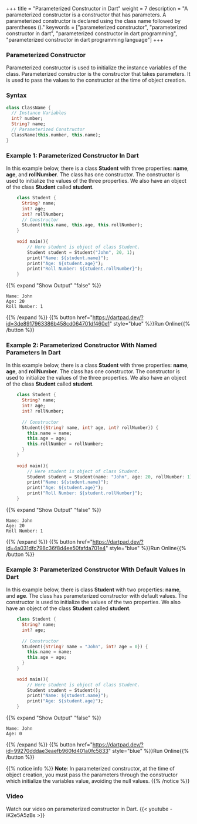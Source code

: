 +++
title = "Parameterized Constructor in Dart"
weight = 7
description = "A parameterized constructor is a constructor that has parameters. A parameterized constructor is declared using the class name followed by parentheses ()."
keywords = ["parameterized constructor", "parameterized constructor in dart", "parameterized constructor in dart programming", "parameterized constructor in dart programming language"]
+++

### Parameterized Constructor
Parameterized constructor is used to initialize the instance variables of the class. 
Parameterized constructor is the constructor that takes parameters. It is used to pass the values to the constructor at the time of object creation.

### Syntax
```dart
class ClassName {
  // Instance Variables
  int? number;
  String? name;
  // Parameterized Constructor
  ClassName(this.number, this.name);
}
```

### Example 1: Parameterized Constructor In Dart
In this example below, there is a class **Student** with three properties: **name**, **age**, and **rollNumber**. The class has one constructor. The constructor is used to initialize the values of the three properties. We also have an object of the class **Student** called **student**.

```dart
    class Student {
      String? name;
      int? age;
      int? rollNumber;
      // Constructor
      Student(this.name, this.age, this.rollNumber);
    }
    
    void main(){
        // Here student is object of class Student. 
        Student student = Student("John", 20, 1);
        print("Name: ${student.name}");
        print("Age: ${student.age}");
        print("Roll Number: ${student.rollNumber}");
    }
```
{{% expand "Show Output" "false" %}}
````plaintext
Name: John
Age: 20
Roll Number: 1
````
{{% /expand %}}
{{% button href="https://dartpad.dev/?id=3de8917963386b458cd064701df460e1" style="blue" %}}Run Online{{% /button %}}


### Example 2: Parameterized Constructor With Named Parameters In Dart
In this example below, there is a class **Student** with three properties: **name**, **age**, and **rollNumber**. The class has one constructor. The constructor is used to initialize the values of the three properties. We also have an object of the class **Student** called **student**.

```dart
    class Student {
      String? name;
      int? age;
      int? rollNumber;
    
      // Constructor
      Student({String? name, int? age, int? rollNumber}) {
        this.name = name;
        this.age = age;
        this.rollNumber = rollNumber;
      }
    }
    
    void main(){
        // Here student is object of class Student. 
        Student student = Student(name: "John", age: 20, rollNumber: 1);
        print("Name: ${student.name}");
        print("Age: ${student.age}");
        print("Roll Number: ${student.rollNumber}");
    }
```
{{% expand "Show Output" "false" %}}
````plaintext
Name: John
Age: 20
Roll Number: 1
````
{{% /expand %}}
{{% button href="https://dartpad.dev/?id=4a031dfc798c36f8d4ee50fafda701e4" style="blue" %}}Run Online{{% /button %}}


### Example 3: Parameterized Constructor With Default Values In Dart
In this example below, there is class **Student** with two properties: **name**, and **age**. The class has parameterized constructor with default values. The constructor is used to initialize the values of the two properties. We also have an object of the class **Student** called **student**.

```dart
    class Student {
      String? name;
      int? age;
    
      // Constructor
      Student({String? name = "John", int? age = 0}) {
        this.name = name;
        this.age = age;
      }
    }
    
    void main(){
        // Here student is object of class Student. 
        Student student = Student();
        print("Name: ${student.name}");
        print("Age: ${student.age}");
    }
```
{{% expand "Show Output" "false" %}}
````plaintext
Name: John
Age: 0
````
{{% /expand %}}
{{% button href="https://dartpad.dev/?id=99270dddae3eaefb960fd401a0fc5833" style="blue" %}}Run Online{{% /button %}}


{{% notice info %}}
**Note**: In parameterized constructor, at the time of object creation, you must pass the parameters through the constructor which initialize the variables value, avoiding the null values.
{{% /notice %}}

### Video
Watch our video on parameterized constructor in Dart.
{{< youtube -iK2e5A5zBs >}}
